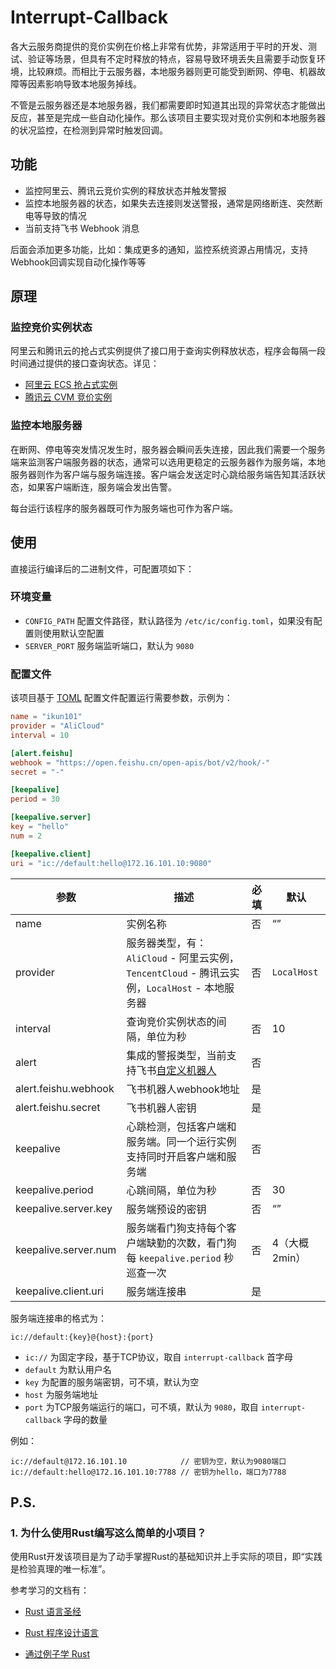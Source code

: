 # Interrupt-Callback

各大云服务商提供的竞价实例在价格上非常有优势，非常适用于平时的开发、测试、验证等场景，但具有不定时释放的特点，容易导致环境丢失且需要手动恢复环境，比较麻烦。而相比于云服务器，本地服务器则更可能受到断网、停电、机器故障等因素影响导致本地服务掉线。

不管是云服务器还是本地服务器，我们都需要即时知道其出现的异常状态才能做出反应，甚至是完成一些自动化操作。那么该项目主要实现对竞价实例和本地服务器的状况监控，在检测到异常时触发回调。

## 功能

- 监控阿里云、腾讯云竞价实例的释放状态并触发警报
- 监控本地服务器的状态，如果失去连接则发送警报，通常是网络断连、突然断电等导致的情况
- 当前支持飞书 Webhook 消息

后面会添加更多功能，比如：集成更多的通知，监控系统资源占用情况，支持Webhook回调实现自动化操作等等

## 原理

### 监控竞价实例状态

阿里云和腾讯云的抢占式实例提供了接口用于查询实例释放状态，程序会每隔一段时间通过提供的接口查询状态。详见：

- [阿里云 ECS 抢占式实例](https://help.aliyun.com/zh/ecs/use-cases/query-the-interruption-events-of-preemptible-instances)
- [腾讯云 CVM 竞价实例](https://cloud.tencent.com/document/product/213/37970)

### 监控本地服务器

在断网、停电等突发情况发生时，服务器会瞬间丢失连接，因此我们需要一个服务端来监测客户端服务器的状态，通常可以选用更稳定的云服务器作为服务端，本地服务器则作为客户端与服务端连接。客户端会发送定时心跳给服务端告知其活跃状态，如果客户端断连，服务端会发出告警。

每台运行该程序的服务器既可作为服务端也可作为客户端。

## 使用

直接运行编译后的二进制文件，可配置项如下：

### 环境变量

- `CONFIG_PATH` 配置文件路径，默认路径为 `/etc/ic/config.toml`，如果没有配置则使用默认空配置
- `SERVER_PORT` 服务端监听端口，默认为 `9080`

### 配置文件

该项目基于 [TOML](https://toml.io/en/) 配置文件配置运行需要参数，示例为：

```toml
name = "ikun101"
provider = "AliCloud"
interval = 10

[alert.feishu]
webhook = "https://open.feishu.cn/open-apis/bot/v2/hook/-"
secret = "-"

[keepalive]
period = 30

[keepalive.server]
key = "hello"
num = 2

[keepalive.client]
uri = "ic://default:hello@172.16.101.10:9080"
```

| 参数                 | 描述                                                         | 必填 | 默认          |
| -------------------- | ------------------------------------------------------------ | ---- | ------------- |
| name                 | 实例名称                                                     | 否   | “”            |
| provider             | 服务器类型，有：`AliCloud` - 阿里云实例，`TencentCloud` - 腾讯云实例，`LocalHost` - 本地服务器 | 否   | `LocalHost`   |
| interval             | 查询竞价实例状态的间隔，单位为秒                             | 否   | 10            |
| alert                | 集成的警报类型，当前支持飞书[自定义机器人](https://open.feishu.cn/document/client-docs/bot-v3/add-custom-bot) | 否   |               |
| alert.feishu.webhook | 飞书机器人webhook地址                                        | 是   |               |
| alert.feishu.secret  | 飞书机器人密钥                                               | 是   |               |
| keepalive            | 心跳检测，包括客户端和服务端。同一个运行实例支持同时开启客户端和服务端 | 否   |               |
| keepalive.period     | 心跳间隔，单位为秒                                           | 否   | 30            |
| keepalive.server.key | 服务端预设的密钥                                             | 否   | “”            |
| keepalive.server.num | 服务端看门狗支持每个客户端缺勤的次数，看门狗每 `keepalive.period` 秒巡查一次 | 否   | 4（大概2min） |
| keepalive.client.uri | 服务端连接串                                                 | 是   |               |

服务端连接串的格式为：

```
ic://default:{key}@{host}:{port}
```

- `ic://` 为固定字段，基于TCP协议，取自 `interrupt-callback` 首字母
- `default` 为默认用户名
- `key` 为配置的服务端密钥，可不填，默认为空
- `host` 为服务端地址
- `port` 为TCP服务端运行的端口，可不填，默认为 `9080`，取自 `interrupt-callback` 字母的数量

例如：

```
ic://default@172.16.101.10            // 密钥为空，默认为9080端口
ic://default:hello@172.16.101.10:7788 // 密钥为hello，端口为7788
```

## P.S.

### 1. 为什么使用Rust编写这么简单的小项目？

使用Rust开发该项目是为了动手掌握Rust的基础知识并上手实际的项目，即“实践是检验真理的唯一标准”。

参考学习的文档有：

- [Rust 语言圣经](https://course.rs/about-book.html)

- [Rust 程序设计语言](https://kaisery.github.io/trpl-zh-cn/)

- [通过例子学 Rust ](https://rustwiki.org/zh-CN/rust-by-example/)
